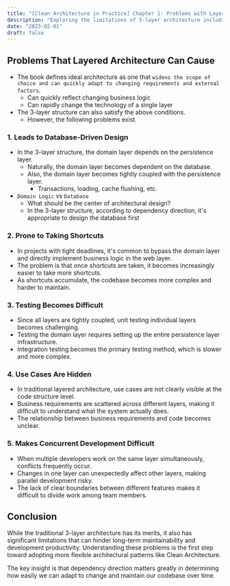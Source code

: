 ```yaml
---
title: "[Clean Architecture in Practice] Chapter 1: Problems with Layered Architecture"
description: "Exploring the limitations of 3-layer architecture including database-driven design problems, shortcut risks, testing difficulties, use case hiding, and concurrent development challenges."
date: "2023-02-01"
draft: false
---
```


## Problems That Layered Architecture Can Cause

- The book defines ideal architecture as one that `widens the scope of choice and can quickly adapt to changing requirements and external factors`.
  - Can quickly reflect changing business logic
  - Can rapidly change the technology of a single layer
- The 3-layer structure can also satisfy the above conditions.
  - However, the following problems exist.

### 1. Leads to Database-Driven Design

- In the 3-layer structure, the domain layer depends on the persistence layer.
  - Naturally, the domain layer becomes dependent on the database.
  - Also, the domain layer becomes tightly coupled with the persistence layer.
    - Transactions, loading, cache flushing, etc.
- `Domain Logic` vs `Database`
  - What should be the center of architectural design?
  - In the 3-layer structure, according to dependency direction, it's appropriate to design the database first

### 2. Prone to Taking Shortcuts

- In projects with tight deadlines, it's common to bypass the domain layer and directly implement business logic in the web layer.
- The problem is that once shortcuts are taken, it becomes increasingly easier to take more shortcuts.
- As shortcuts accumulate, the codebase becomes more complex and harder to maintain.

### 3. Testing Becomes Difficult

- Since all layers are tightly coupled, unit testing individual layers becomes challenging.
- Testing the domain layer requires setting up the entire persistence layer infrastructure.
- Integration testing becomes the primary testing method, which is slower and more complex.

### 4. Use Cases Are Hidden

- In traditional layered architecture, use cases are not clearly visible at the code structure level.
- Business requirements are scattered across different layers, making it difficult to understand what the system actually does.
- The relationship between business requirements and code becomes unclear.

### 5. Makes Concurrent Development Difficult

- When multiple developers work on the same layer simultaneously, conflicts frequently occur.
- Changes in one layer can unexpectedly affect other layers, making parallel development risky.
- The lack of clear boundaries between different features makes it difficult to divide work among team members.

## Conclusion

While the traditional 3-layer architecture has its merits, it also has significant limitations that can hinder long-term maintainability and development productivity. Understanding these problems is the first step toward adopting more flexible architectural patterns like Clean Architecture.

The key insight is that dependency direction matters greatly in determining how easily we can adapt to change and maintain our codebase over time.